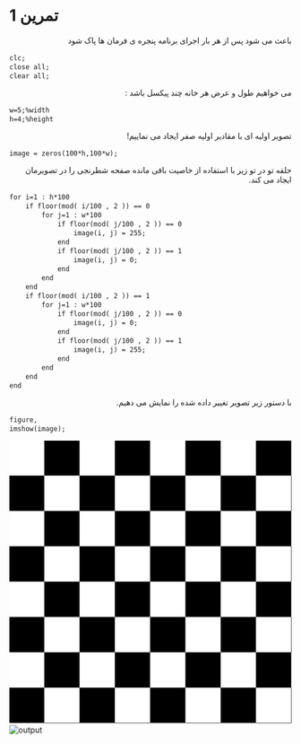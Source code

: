 
# تمرین 1

<div dir='rtl'>
    باعث می شود پس از هر بار اجرای برنامه پنجره ی فرمان ها پاک شود
</div>

```
clc;
close all;
clear all;
```

<div dir='rtl'>
    می خواهیم طول و عرض هر خانه چند پیکسل باشد :
</div>

```
w=5;%width
h=4;%height
```

<div dir='rtl'>
    تصویر اولیه ای با مقادیر اولیه صفر ایجاد می نماییم!
</div>

```
image = zeros(100*h,100*w);
```

<div dir='rtl'>
    حلقه تو در تو زیر با استفاده از خاصیت باقی مانده صفحه شطرنجی را در تصویرمان ایجاد می کند.
</div>

```
for i=1 : h*100
    if floor(mod( i/100 , 2 )) == 0 
        for j=1 : w*100
            if floor(mod( j/100 , 2 )) == 0 
                image(i, j) = 255;
            end    
            if floor(mod( j/100 , 2 )) == 1 
                image(i, j) = 0;
            end        
        end 
    end
    if floor(mod( i/100 , 2 )) == 1 
        for j=1 : w*100
            if floor(mod( j/100 , 2 )) == 0 
                image(i, j) = 0;
            end    
            if floor(mod( j/100 , 2 )) == 1 
                image(i, j) = 255;
            end        
        end 
    end
end
```

<div dir='rtl'>
    با دستور زیر تصویر تغییر داده شده را نمایش می دهیم.
</div>

```
figure,
imshow(image);
```

![output](t1.bmp)
![output](t2.png)
